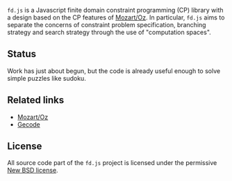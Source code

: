 `fd.js` is a Javascript finite domain constraint programming (CP) library with
a design based on the CP features of [Mozart/Oz]. In particular, `fd.js` aims to
separate the concerns of constraint problem specification, branching strategy
and search strategy through the use of "computation spaces".

## Status

Work has just about begun, but the code is already useful enough to solve
simple puzzles like sudoku.

## Related links

*   [Mozart/Oz]
*   [Gecode]

## License

All source code part of the `fd.js` project is licensed under the permissive [New BSD license].


[Mozart/Oz]: http://www.mozart-oz.org/ (The Mozart Programming System)
[Gecode]: http://www.gecode.org/ (Gecode: Generic Constraint Development Environment)
[New BSD license]: http://www.opensource.org/licenses/bsd-license.php

